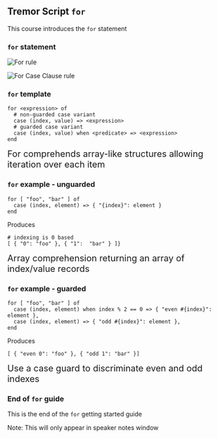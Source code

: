 ## Tremor Script `for`
<!-- .slide: data-background="#FF7733" -->

This course introduces the `for` statement

>>>

### `for` statement

![For rule](https://docs.tremor.rs/tremor-script/grammar/diagram/For.png)

![For Case Clause rule](https://docs.tremor.rs/tremor-script/grammar/diagram/ForCaseClause.png)

>>>

### `for` template

```tremor [|1|2-3|4-5]
for <expression> of
  # non-guarded case variant
  case (index, value) => <expression>
  # guarded case variant
  case (index, value) when <predicate> => <expression>
end
```

<div style='font-size: 20px' data-fragment-index=1>
For comprehends array-like structures allowing iteration over each item
</div>

>>>

### `for` example - unguarded

```tremor
for [ "foo", "bar" ] of
  case (index, element) => { "{index}": element }
end
```

Produces

```tremor
# indexing is 0 based
[ { "0": "foo" }, { "1":  "bar" } ]}
```

<div style='font-size: 20px'>
Array comprehension returning an array of index/value records
</div>

>>>

### `for` example - guarded
```tremor
for [ "foo", "bar" ] of
  case (index, element) when index % 2 == 0 => { "even #{index}": element },
  case (index, element) => { "odd #{index}": element },
end
```

Produces

```tremor
[ { "even 0": "foo" }, { "odd 1": "bar" }]
```

<div style='font-size: 20px'>
Use a case guard to discriminate even and odd indexes
</div>

>>>

### End of `for` guide
<!-- .slide: data-background="#77FF33" -->

This is the end of the `for` getting started guide

Note: This will only appear in speaker notes window


